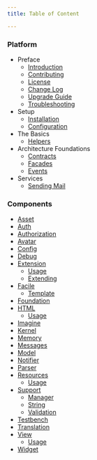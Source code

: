 ```yaml
---
title: Table of Content

---
```


### Platform

* Preface
  - [Introduction]({doc-url})
  - [Contributing]({doc-url}/contributing)
  - [License]({doc-url}/license)
  - [Change Log]({doc-url}/changes)
  - [Upgrade Guide]({doc-url}/upgrading)
  - [Troubleshooting]({doc-url}/troubleshoot)
* Setup
  - [Installation]({doc-url}/installation)
  - [Configuration]({doc-url}/configuration)
* The Basics
  - [Helpers]({doc-url}/helpers)
* Architecture Foundations
  - [Contracts]({doc-url}/contracts)
  - [Facades]({doc-url}/facades)
  - [Events]({doc-url}/events)
* Services
  - [Sending Mail]({doc-url}/mail)

### Components

* [Asset]({doc-url}/components/asset)
* [Auth]({doc-url}/components/auth)
* [Authorization]({doc-url}/components/authorization)
* [Avatar]({doc-url}/components/avatar)
* [Config]({doc-url}/components/config)
* [Debug]({doc-url}/components/debug)
* [Extension]({doc-url}/components/extension)
  - [Usage]({doc-url}/components/extension/usage)
  - [Extending]({doc-url}/components/extension/extend)
* [Facile]({doc-url}/components/facile)
  - [Template]({doc-url}/components/facile/templating)
* [Foundation]({doc-url}/components/foundation)
* [HTML]({doc-url}/components/html)
  - [Usage]({doc-url}/components/html/usage)
* [Imagine]({doc-url}/components/imagine)
* [Kernel]({doc-url}/components/kernel)
* [Memory]({doc-url}/components/memory)
* [Messages]({doc-url}/components/messages)
* [Model]({doc-url}/components/model)
* [Notifier]({doc-url}/components/notifier)
* [Parser]({doc-url}/components/parser)
* [Resources]({doc-url}/components/resources)
  - [Usage]({doc-url}/components/resources/usage)
* [Support]({doc-url}/components/support)
  - [Manager]({doc-url}/components/support/manager)
  - [String]({doc-url}/components/support/str)
  - [Validation]({doc-url}/components/support/validator)
* [Testbench]({doc-url}/components/testbench)
* [Translation]({doc-url}/components/translation)
* [View]({doc-url}/components/view)
  - [Usage]({doc-url}/components/view/usage)
* [Widget]({doc-url}/components/widget)
